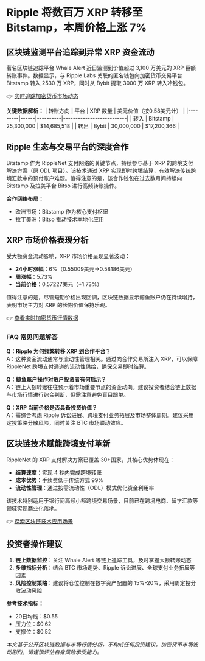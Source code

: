 # Ripple 将数百万 XRP 转移至 Bitstamp，本周价格上涨 7%

## 区块链监测平台追踪到异常 XRP 资金流动

著名区块链追踪平台 Whale Alert 近日监测到价值超过 3,100 万美元的 XRP 巨额转账事件。数据显示，与 Ripple Labs 关联的匿名钱包向加密货币交易平台 Bitstamp 转入 2530 万 XRP，同时从 Bybit 提取 3000 万 XRP 转入冷钱包。

👉 [实时追踪加密货币市场动态](https://bit.ly/okx_welcome)

**关键数据解析：**
| 转账方向 | 平台 | XRP 数量 | 美元价值（按0.58美元计） |
|---------|------|----------|--------------------------|
| 转入 | Bitstamp | 25,300,000 | $14,685,518 |
| 转出 | Bybit | 30,000,000 | $17,200,366 |

## Ripple 生态与交易平台的深度合作

Bitstamp 作为 RippleNet 支付网络的关键节点，持续参与基于 XRP 的跨境支付解决方案（原 ODL 项目）。该技术通过 XRP 实现即时跨境结算，有效解决传统跨境汇款中的预付账户难题。值得注意的是，该合作钱包在过去数月间持续向 Bitstamp 及拉美平台 Bitso 进行高频转账操作。

**合作网络布局：**
- 欧洲市场：Bitstamp 作为核心支付枢纽
- 拉丁美洲：Bitso 推动技术本地化应用

## XRP 市场价格表现分析

受大额资金流动影响，XRP 市场价格呈现显著波动：
- **24小时涨幅**：6%（0.55009美元→0.58186美元）
- **周涨幅**：5.73%
- **当前价格**：0.57227美元（+1.73%）

值得注意的是，尽管短期价格出现回调，区块链数据显示鲸鱼账户仍在持续增持，表明市场主力对 XRP 的长期价值保持乐观。

👉 [查看实时加密货币行情数据](https://bit.ly/okx_welcome)

### FAQ 常见问题解答

**Q：Ripple 为何频繁转移 XRP 到合作平台？**  
A：这种资金流动通常与流动性管理相关。通过向合作交易所注入 XRP，可以保障 RippleNet 跨境支付通道的流动性供给，确保交易即时结算。

**Q：鲸鱼账户操作对散户投资者有何启示？**  
A：链上大额转账往往预示着市场重要节点的资金动向。建议投资者结合链上数据与市场行情进行综合判断，但需注意避免盲目跟单。

**Q：XRP 当前价格是否具备投资价值？**  
A：需综合考虑 Ripple 诉讼进展、跨境支付业务拓展及市场整体周期。建议采用定投策略分散风险，同时关注 BTC 市场联动效应。

## 区块链技术赋能跨境支付革新

RippleNet 的 XRP 支付解决方案已覆盖 30+国家，其核心优势体现在：
- **结算速度**：实现 4 秒内完成跨境转账
- **成本优势**：手续费低于传统方式 99%
- **流动性管理**：通过按需流动性（ODL）模式优化资金利用率

该技术特别适用于银行间高频小额跨境交易场景，目前已在跨境电商、留学汇款等领域实现商业化落地。

👉 [探索区块链技术应用场景](https://bit.ly/okx_welcome)

## 投资者操作建议

1. **链上数据监控**：关注 Whale Alert 等链上追踪工具，及时掌握大额转账动态
2. **多维指标分析**：结合 BTC 市场走势、Ripple 诉讼进展、全球支付业务拓展等因素
3. **风险控制策略**：建议将仓位控制在数字资产配置的 15%-20%，采用周定投分散波动风险

**参考技术指标：**
- 20日均线：$0.55
- 压力位：$0.62
- 支撑位：$0.52

*本文基于公开区块链数据与市场行情分析，不构成任何投资建议。加密货币市场波动剧烈，请谨慎评估自身风险承受能力。*